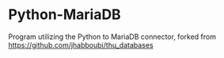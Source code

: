 # Python-MariaDB
Program utilizing the Python to MariaDB connector, forked from https://github.com/jhabboubi/thu_databases

